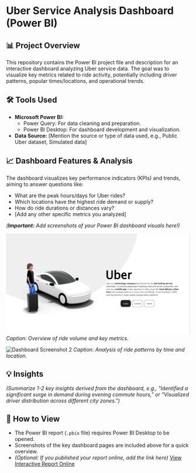 # Uber Service Analysis Dashboard (Power BI)

## 📊 Project Overview

This repository contains the Power BI project file and description for an interactive dashboard analyzing Uber service data. The goal was to visualize key metrics related to ride activity, potentially including driver patterns, popular times/locations, and operational trends.

## 🛠️ Tools Used

* **Microsoft Power BI:**
    * Power Query: For data cleaning and preparation.
    * Power BI Desktop: For dashboard development and visualization.
* **Data Source:** [Mention the source or type of data used, e.g., Public Uber dataset, Simulated data]

## 📈 Dashboard Features & Analysis

The dashboard visualizes key performance indicators (KPIs) and trends, aiming to answer questions like:

* What are the peak hours/days for Uber rides?
* Which locations have the highest ride demand or supply?
* How do ride durations or distances vary?
* [Add any other specific metrics you analyzed]

*(**Important:** Add screenshots of your Power BI dashboard visuals here!)*

![Dashboard Screenshot 1](<https://github.com/nikhil21418/Uber-Delivery-Dashboard-/blob/25d6ce3d3a3331c9f616b54c60c306f85b0dce32/Screenshot%202025-10-28%20125608.png>)
_Caption: Overview of ride volume and key metrics._

![Dashboard Screenshot 2](<INSERT_LINK_TO_IMAGE_2>)
_Caption: Analysis of ride patterns by time and location._

## 💡 Insights

*(Summarize 1-2 key insights derived from the dashboard, e.g., "Identified a significant surge in demand during evening commute hours," or "Visualized driver distribution across different city zones.")*

## 🚀 How to View

* The Power BI report (`.pbix` file) requires Power BI Desktop to be opened.
* Screenshots of the key dashboard pages are included above for a quick overview.
* *(Optional: If you published your report online, add the link here)* [View Interactive Report Online](<YOUR_PUBLISHED_REPORT_LINK>)
